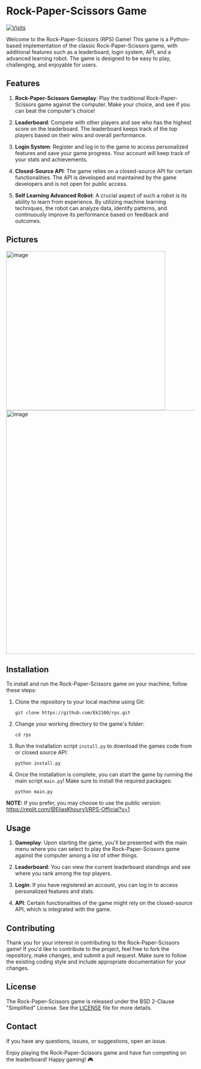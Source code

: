 # Rock-Paper-Scissors Game 

[![Visits](https://img.shields.io/badge/dynamic/json?label=Visits&query=$.visits&url=https://rps-api.eliaskhoury1.repl.co/visits/)](https://github.com/Ek2100/rps)

Welcome to the Rock-Paper-Scissors (RPS) Game! This game is a Python-based implementation of the classic Rock-Paper-Scissors game, with additional features such as a leaderboard, login system, API, and a advanced learning robot. The game is designed to be easy to play, challenging, and enjoyable for users.

## Features

1. **Rock-Paper-Scissors Gameplay**: Play the traditional Rock-Paper-Scissors game against the computer. Make your choice, and see if you can beat the computer's choice!

2. **Leaderboard**: Compete with other players and see who has the highest score on the leaderboard. The leaderboard keeps track of the top players based on their wins and overall performance.

3. **Login System**: Register and log in to the game to access personalized features and save your game progress. Your account will keep track of your stats and achievements.

4. **Closed-Source API**: The game relies on a closed-source API for certain functionalities. The API is developed and maintained by the game developers and is not open for public access.
   
5. **Self Learning Advanced Robot**: A crucial aspect of such a robot is its ability to learn from experience. By utilizing machine learning techniques, the robot can analyze data, identify patterns, and continuously improve its performance based on feedback and outcomes.

## Pictures
<img width="425" alt="image" src="https://github.com/Ek2100/rps/assets/113011003/eee9daa1-26b3-4e06-87dd-2c0706ba031b">
<img width="651" alt="image" src="https://github.com/Ek2100/rps/assets/113011003/99bb4ffd-bf0e-4ec9-81fc-db2d2b09a263">


## Installation

To install and run the Rock-Paper-Scissors game on your machine, follow these steps:

1. Clone the repository to your local machine using Git:
   ```
   git clone https://github.com/Ek2100/rps.git
   ```

2. Change your working directory to the game's folder:
   ```
   cd rps
   ```

3. Run the installation script `install.py` to download the games code from or closed source API:
   ```
   python install.py
   ```

4. Once the installation is complete, you can start the game by running the main script `main.py`! Make sure to install the required packages:
   ```
   python main.py
   ```

**NOTE:** If you prefer, you may choose to use the public version: https://replit.com/@EliasKhoury1/RPS-Official?v=1
## Usage

1. **Gameplay**: Upon starting the game, you'll be presented with the main menu where you can select to play the Rock-Paper-Scissors game against the computer among a list of other things.

2. **Leaderboard**: You can view the current leaderboard standings and see where you rank among the top players.

3. **Login**: If you have registered an account, you can log in to access personalized features and stats.

4. **API**: Certain functionalities of the game might rely on the closed-source API, which is integrated with the game. 

## Contributing

Thank you for your interest in contributing to the Rock-Paper-Scissors game! If you'd like to contribute to the project, feel free to fork the repository, make changes, and submit a pull request. Make sure to follow the existing coding style and include appropriate documentation for your changes.

## License

The Rock-Paper-Scissors game is released under the BSD 2-Clause "Simplified" License. See the [LICENSE](LICENSE) file for more details.

## Contact

If you have any questions, issues, or suggestions, open an issue.

Enjoy playing the Rock-Paper-Scissors game and have fun competing on the leaderboard! Happy gaming! 🎮
